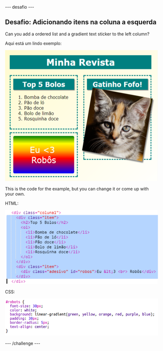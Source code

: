 \--- desafio \---

## Desafio: Adicionando itens na coluna a esquerda

Can you add a ordered list and a gradient text sticker to the left column?

Aqui está um lindo exemplo:

![screenshot](images/magazine-challenge1-example.png)

This is the code for the example, but you can change it or come up with your own.

HTML:

![screenshot](images/magazine-challenge1.png)

CSS:

![screenshot](images/magazine-challenge1-style.png)

\--- /challenge \---